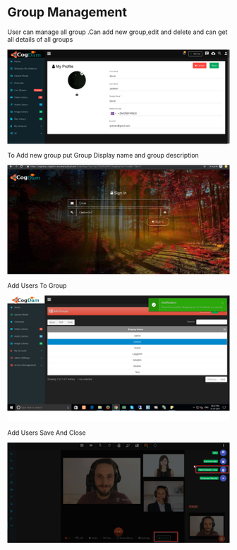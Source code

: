 # Group Management

User can manage all group .Can add new group,edit and delete and can get all details of all groups

![](../.gitbook/assets/image%20%28126%29.png)

To Add new group put Group Display name and group description

![](../.gitbook/assets/image%20%28167%29.png)

Add Users To Group

![](../.gitbook/assets/image%20%28185%29.png)

Add Users Save And Close

![](../.gitbook/assets/image%20%2884%29.png)

